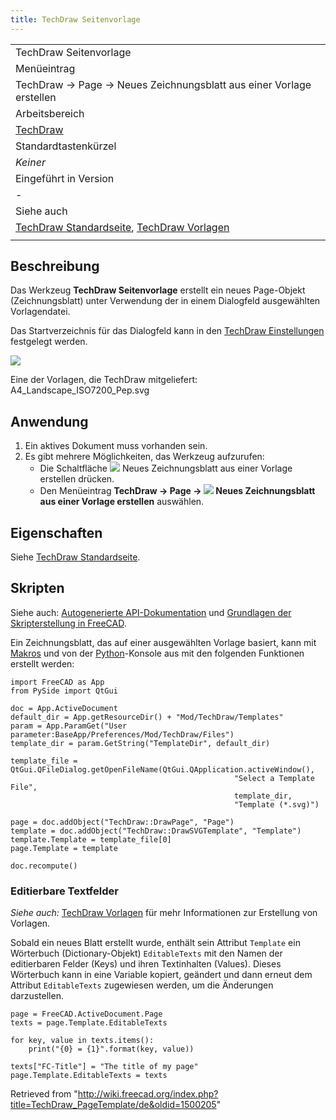 ```yaml
---
title: TechDraw Seitenvorlage
---
```


|                                                                                                                                                   |
| ------------------------------------------------------------------------------------------------------------------------------------------------- |
| TechDraw Seitenvorlage                                                                                                                            |
| Menüeintrag                                                                                                                                       |
| TechDraw → Page → Neues Zeichnungsblatt aus einer Vorlage erstellen                                                                               |
| Arbeitsbereich                                                                                                                                    |
| [TechDraw](/TechDraw_Workbench/de "TechDraw Workbench/de")                                                                                        |
| Standardtastenkürzel                                                                                                                              |
| _Keiner_                                                                                                                                          |
| Eingeführt in Version                                                                                                                             |
| -                                                                                                                                                 |
| Siehe auch                                                                                                                                        |
| [TechDraw Standardseite](/TechDraw_PageDefault/de "TechDraw PageDefault/de"), [TechDraw Vorlagen](/TechDraw_Templates/de "TechDraw Templates/de") |
|                                                                                                                                                   |

## Beschreibung

Das Werkzeug **TechDraw Seitenvorlage** erstellt ein neues Page-Objekt (Zeichnungsblatt) unter Verwendung der in einem Dialogfeld ausgewählten Vorlagendatei.

Das Startverzeichnis für das Dialogfeld kann in den [TechDraw Einstellungen](/TechDraw_Preferences/de "TechDraw Preferences/de") festgelegt werden.

![](/images/A4_Landscape_ISO7200_Pep.svg)

Eine der Vorlagen, die TechDraw mitgeliefert: A4_Landscape_ISO7200_Pep.svg

## Anwendung

1. Ein aktives Dokument muss vorhanden sein.
2. Es gibt mehrere Möglichkeiten, das Werkzeug aufzurufen:
   - Die Schaltfläche ![](/images/TechDraw_PageTemplate.svg) Neues Zeichnungsblatt aus einer Vorlage erstellen drücken.
   - Den Menüeintrag **TechDraw → Page → ![](/images/TechDraw_PageTemplate.svg) Neues Zeichnungsblatt aus einer Vorlage erstellen** auswählen.

## Eigenschaften

Siehe [TechDraw Standardseite](/TechDraw_PageDefault/de#Eigenschaften "TechDraw PageDefault/de").

## Skripten

Siehe auch: [Autogenerierte API-Dokumentation](https://freecad.github.io/SourceDoc/) und [Grundlagen der Skripterstellung in FreeCAD](/FreeCAD_Scripting_Basics/de "FreeCAD Scripting Basics/de").

Ein Zeichnungsblatt, das auf einer ausgewählten Vorlage basiert, kann mit [Makros](/Macros/de "Macros/de") und von der [Python](/Python/de "Python/de")-Konsole aus mit den folgenden Funktionen erstellt werden:

```
import FreeCAD as App
from PySide import QtGui

doc = App.ActiveDocument
default_dir = App.getResourceDir() + "Mod/TechDraw/Templates"
param = App.ParamGet("User parameter:BaseApp/Preferences/Mod/TechDraw/Files")
template_dir = param.GetString("TemplateDir", default_dir)

template_file = QtGui.QFileDialog.getOpenFileName(QtGui.QApplication.activeWindow(),
                                                  "Select a Template File",
                                                  template_dir,
                                                  "Template (*.svg)")

page = doc.addObject("TechDraw::DrawPage", "Page")
template = doc.addObject("TechDraw::DrawSVGTemplate", "Template")
template.Template = template_file[0]
page.Template = template

doc.recompute()

```

### Editierbare Textfelder

_Siehe auch:_ [TechDraw Vorlagen](/TechDraw_Templates/de "TechDraw Templates/de") für mehr Informationen zur Erstellung von Vorlagen.

Sobald ein neues Blatt erstellt wurde, enthält sein Attribut `Template` ein Wörterbuch (Dictionary-Objekt) `EditableTexts` mit den Namen der editierbaren Felder (Keys) und ihren Textinhalten (Values). Dieses Wörterbuch kann in eine Variable kopiert, geändert und dann erneut dem Attribut `EditableTexts` zugewiesen werden, um die Änderungen darzustellen.

```
page = FreeCAD.ActiveDocument.Page
texts = page.Template.EditableTexts

for key, value in texts.items():
    print("{0} = {1}".format(key, value))

texts["FC-Title"] = "The title of my page"
page.Template.EditableTexts = texts

```

Retrieved from "<http://wiki.freecad.org/index.php?title=TechDraw_PageTemplate/de&oldid=1500205>"
